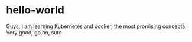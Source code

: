 # hello-world
Guys, i am learning Kubernetes and docker, the most promising concepts, Very good, go on, sure

